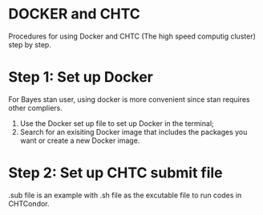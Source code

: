 # DOCKER and CHTC
Procedures for using Docker and CHTC (The high speed computig cluster) step by step.

# Step 1: Set up Docker
For Bayes stan user, using docker is more convenient since stan requires other compliers.
1. Use the Docker set up file to set up Docker in the terminal;
2. Search for an exisiting Docker image that includes the packages you want or create a new Docker image.

# Step 2: Set up CHTC submit file
.sub file is an example with .sh file as the excutable file to run codes in CHTCondor.

